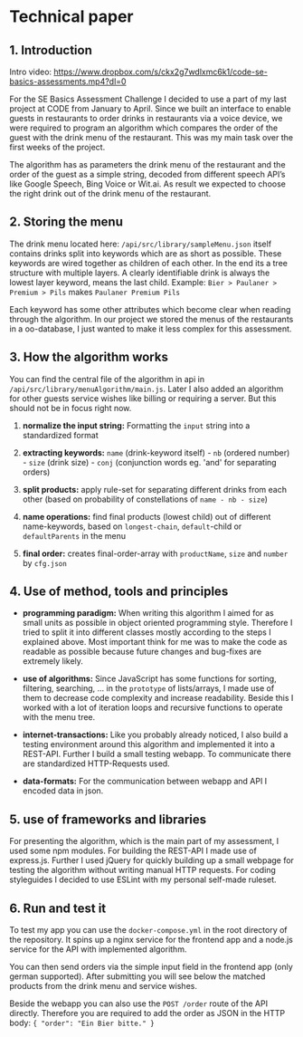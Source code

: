 # Technical paper

## 1. Introduction

Intro video: https://www.dropbox.com/s/ckx2g7wdlxmc6k1/code-se-basics-assessments.mp4?dl=0

For the SE Basics Assessment Challenge I decided to use a part of my last project at CODE from January to April. Since we built an interface to enable guests in restaurants to order drinks in restaurants via a voice device, we were required to program an algorithm which compares the order of the guest with the drink menu of the restaurant. This was my main task over the first weeks of the project.

The algorithm has as parameters the drink menu of the restaurant and the order of the guest as a simple string, decoded from different speech API’s like Google Speech, Bing Voice or Wit.ai. As result we expected to choose the right drink out of the drink menu of the restaurant.

## 2. Storing the menu

The drink menu located here: `/api/src/library/sampleMenu.json` itself contains drinks split into keywords which are as short as possible. These keywords are wired together as children of each other. In the end its a tree structure with multiple layers. A clearly identifiable drink is always the lowest layer keyword, means the last child. Example: `Bier > Paulaner > Premium > Pils` makes `Paulaner Premium Pils`

Each keyword has some other attributes which become clear when reading through the algorithm. In our project we stored the menus of the restaurants in a oo-database, I just wanted to make it less complex for this assessment.

## 3. How the algorithm works

You can find the central file of the algorithm in api in `/api/src/library/menuAlgorithm/main.js`. Later I also added an algorithm for other guests service wishes like billing or requiring a server. But this should not be in focus right now.

1. **normalize the input string:** Formatting the `input` string into a standardized format

2. **extracting keywords:** `name` (drink-keyword itself) - `nb` (ordered number) - `size` (drink size) - `conj` (conjunction words eg. 'and' for separating orders)

3. **split products:** apply rule-set for separating different drinks from each other (based on probability of constellations of `name - nb - size`)

4. **name operations:** find final products (lowest child) out of different name-keywords, based on `longest-chain`, `default`-child or `defaultParents` in the menu

5. **final order:** creates final-order-array with `productName`, `size` and `number` by `cfg.json`

## 4. Use of method, tools and principles

- **programming paradigm:** When writing this algorithm I aimed for as small units as possible in object oriented programming style. Therefore I tried to split it into different classes mostly according to the steps I explained above. Most important think for me was to make the code as readable as possible because future changes and bug-fixes are extremely likely.

- **use of algorithms:** Since JavaScript has some functions for sorting, filtering, searching, ... in the `prototype` of lists/arrays, I made use of them to decrease code complexity and increase readability. Beside this I worked with a lot of iteration loops and recursive functions to operate with the menu tree.

- **internet-transactions:** Like you probably already noticed, I also build a testing environment around this algorithm and implemented it into a REST-API. Further I build a small testing webapp. To communicate there are standardized HTTP-Requests used.

- **data-formats:** For the communication between webapp and API I encoded data in json.

## 5. use of frameworks and libraries

For presenting the algorithm, which is the main part of my assessment, I used some npm modules. For building the REST-API I made use of express.js. Further I used jQuery for quickly building up a small webpage for testing the algorithm without writing manual HTTP requests. For coding styleguides I decided to use ESLint with my personal self-made ruleset.
 
## 6. Run and test it

To test my app you can use the `docker-compose.yml` in the root directory of the repository. It spins up a nginx service for the frontend app and a node.js service for the API with implemented algorithm.

You can then send orders via the simple input field in the frontend app (only german supported). After submitting you will see below the matched products from the drink menu and service wishes.

Beside the webapp you can also use the `POST /order` route of the API directly. Therefore you are required to add the order as JSON in the HTTP body: `{ "order": "Ein Bier bitte." }`
